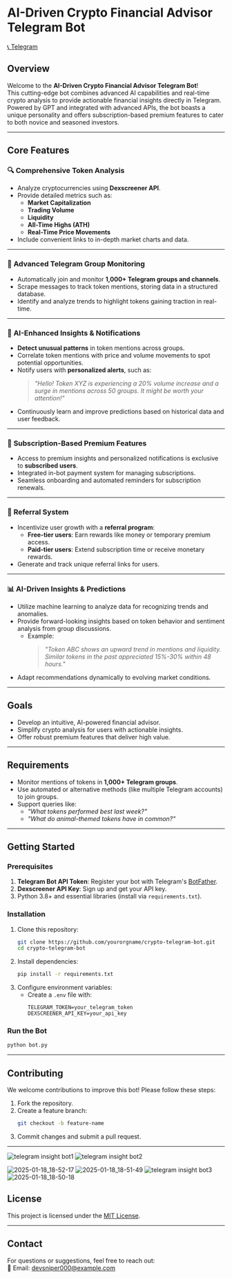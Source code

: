 
# **AI-Driven Crypto Financial Advisor Telegram Bot**
[📞 Telegram](https://t.me/cryptoking11060)
## **Overview**  
Welcome to the **AI-Driven Crypto Financial Advisor Telegram Bot**!  
This cutting-edge bot combines advanced AI capabilities and real-time crypto analysis to provide actionable financial insights directly in Telegram. Powered by GPT and integrated with advanced APIs, the bot boasts a unique personality and offers subscription-based premium features to cater to both novice and seasoned investors.

---

## **Core Features**

### 🔍 **Comprehensive Token Analysis**
- Analyze cryptocurrencies using **Dexscreener API**.  
- Provide detailed metrics such as:
  - **Market Capitalization**
  - **Trading Volume**
  - **Liquidity**
  - **All-Time Highs (ATH)**
  - **Real-Time Price Movements**
- Include convenient links to in-depth market charts and data.  

---

### 📡 **Advanced Telegram Group Monitoring**
- Automatically join and monitor **1,000+ Telegram groups and channels**.  
- Scrape messages to track token mentions, storing data in a structured database.  
- Identify and analyze trends to highlight tokens gaining traction in real-time.

---

### 🤖 **AI-Enhanced Insights & Notifications**
- **Detect unusual patterns** in token mentions across groups.  
- Correlate token mentions with price and volume movements to spot potential opportunities.  
- Notify users with **personalized alerts**, such as:  
  > *"Hello! Token XYZ is experiencing a 20% volume increase and a surge in mentions across 50 groups. It might be worth your attention!"*  
- Continuously learn and improve predictions based on historical data and user feedback.

---

### 💎 **Subscription-Based Premium Features**
- Access to premium insights and personalized notifications is exclusive to **subscribed users**.  
- Integrated in-bot payment system for managing subscriptions.  
- Seamless onboarding and automated reminders for subscription renewals.  

---

### 🎁 **Referral System**
- Incentivize user growth with a **referral program**:
  - **Free-tier users**: Earn rewards like money or temporary premium access.  
  - **Paid-tier users**: Extend subscription time or receive monetary rewards.  
- Generate and track unique referral links for users.  

---

### 📊 **AI-Driven Insights & Predictions**
- Utilize machine learning to analyze data for recognizing trends and anomalies.  
- Provide forward-looking insights based on token behavior and sentiment analysis from group discussions.  
  - Example:  
    > *"Token ABC shows an upward trend in mentions and liquidity. Similar tokens in the past appreciated 15%-30% within 48 hours."*  
- Adapt recommendations dynamically to evolving market conditions.  

---

## **Goals**
- Develop an intuitive, AI-powered financial advisor.  
- Simplify crypto analysis for users with actionable insights.  
- Offer robust premium features that deliver high value.  

---

## **Requirements**
- Monitor mentions of tokens in **1,000+ Telegram groups**.  
- Use automated or alternative methods (like multiple Telegram accounts) to join groups.  
- Support queries like:  
  - *"What tokens performed best last week?"*  
  - *"What do animal-themed tokens have in common?"*

---

## **Getting Started**

### **Prerequisites**
1. **Telegram Bot API Token**: Register your bot with Telegram's [BotFather](https://core.telegram.org/bots#botfather).  
2. **Dexscreener API Key**: Sign up and get your API key.  
3. Python 3.8+ and essential libraries (install via `requirements.txt`).

### **Installation**
1. Clone this repository:
   ```bash
   git clone https://github.com/yourorgname/crypto-telegram-bot.git
   cd crypto-telegram-bot
   ```
2. Install dependencies:
   ```bash
   pip install -r requirements.txt
   ```
3. Configure environment variables:
   - Create a `.env` file with:
     ```plaintext
     TELEGRAM_TOKEN=your_telegram_token
     DEXSCREENER_API_KEY=your_api_key
     ```

### **Run the Bot**
```bash
python bot.py
```

---

## **Contributing**
We welcome contributions to improve this bot! Please follow these steps:  
1. Fork the repository.  
2. Create a feature branch:  
   ```bash
   git checkout -b feature-name
   ```
3. Commit changes and submit a pull request.

---
![telegram insight bot1](https://github.com/user-attachments/assets/136f338d-c150-44ba-8ded-45f15670a4db)
![telegram insight bot2](https://github.com/user-attachments/assets/f80de6df-2733-4593-b7ed-e09bd9a0870a)


![2025-01-18_18-52-17](https://github.com/user-attachments/assets/b31cc75b-76fe-418a-8391-dc6132b1107d)
![2025-01-18_18-51-49](https://github.com/user-attachments/assets/6c66138e-e529-4ea6-9f40-95799b13c297)
![telegram insight bot3](https://github.com/user-attachments/assets/2239a99a-b6e4-4afd-a56f-8bf325a35917)
![2025-01-18_18-50-18](https://github.com/user-attachments/assets/e3f21462-c670-451c-b9e3-2524d04805ee)

## **License**

This project is licensed under the [MIT License](LICENSE).

---

## **Contact**
For questions or suggestions, feel free to reach out:  
📧 Email: [devsniper000@example.com](mailto:devsniper@gmail.com)  


